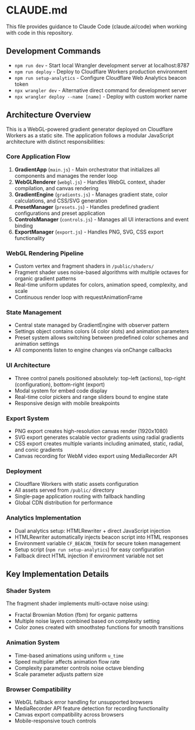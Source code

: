 # CLAUDE.md

This file provides guidance to Claude Code (claude.ai/code) when working with code in this repository.

## Development Commands

- `npm run dev` - Start local Wrangler development server at localhost:8787
- `npm run deploy` - Deploy to Cloudflare Workers production environment
- `npm run setup-analytics` - Configure Cloudflare Web Analytics beacon token
- `npx wrangler dev` - Alternative direct command for development server
- `npx wrangler deploy --name [name]` - Deploy with custom worker name

## Architecture Overview

This is a WebGL-powered gradient generator deployed on Cloudflare Workers as a static site. The application follows a modular JavaScript architecture with distinct responsibilities:

### Core Application Flow
1. **GradientApp** (`main.js`) - Main orchestrator that initializes all components and manages the render loop
2. **WebGLRenderer** (`webgl.js`) - Handles WebGL context, shader compilation, and canvas rendering  
3. **GradientEngine** (`gradients.js`) - Manages gradient state, color calculations, and CSS/SVG generation
4. **PresetManager** (`presets.js`) - Handles predefined gradient configurations and preset application
5. **ControlsManager** (`controls.js`) - Manages all UI interactions and event binding
6. **ExportManager** (`export.js`) - Handles PNG, SVG, CSS export functionality

### WebGL Rendering Pipeline
- Custom vertex and fragment shaders in `/public/shaders/`
- Fragment shader uses noise-based algorithms with multiple octaves for organic gradient patterns
- Real-time uniform updates for colors, animation speed, complexity, and scale
- Continuous render loop with requestAnimationFrame

### State Management
- Central state managed by GradientEngine with observer pattern
- Settings object contains colors (4 color slots) and animation parameters
- Preset system allows switching between predefined color schemes and animation settings
- All components listen to engine changes via onChange callbacks

### UI Architecture
- Three control panels positioned absolutely: top-left (actions), top-right (configuration), bottom-right (export)
- Modal system for embed code display
- Real-time color pickers and range sliders bound to engine state
- Responsive design with mobile breakpoints

### Export System
- PNG export creates high-resolution canvas render (1920x1080)
- SVG export generates scalable vector gradients using radial gradients
- CSS export creates multiple variants including animated, static, radial, and conic gradients
- Canvas recording for WebM video export using MediaRecorder API

### Deployment
- Cloudflare Workers with static assets configuration
- All assets served from `/public/` directory
- Single-page application routing with fallback handling
- Global CDN distribution for performance

### Analytics Implementation
- Dual analytics setup: HTMLRewriter + direct JavaScript injection
- HTMLRewriter automatically injects beacon script into HTML responses
- Environment variable `CF_BEACON_TOKEN` for secure token management
- Setup script (`npm run setup-analytics`) for easy configuration
- Fallback direct HTML injection if environment variable not set

## Key Implementation Details

### Shader System
The fragment shader implements multi-octave noise using:
- Fractal Brownian Motion (fbm) for organic patterns
- Multiple noise layers combined based on complexity setting
- Color zones created with smoothstep functions for smooth transitions

### Animation System
- Time-based animations using uniform `u_time`
- Speed multiplier affects animation flow rate
- Complexity parameter controls noise octave blending
- Scale parameter adjusts pattern size

### Browser Compatibility
- WebGL fallback error handling for unsupported browsers
- MediaRecorder API feature detection for recording functionality
- Canvas export compatibility across browsers
- Mobile-responsive touch controls